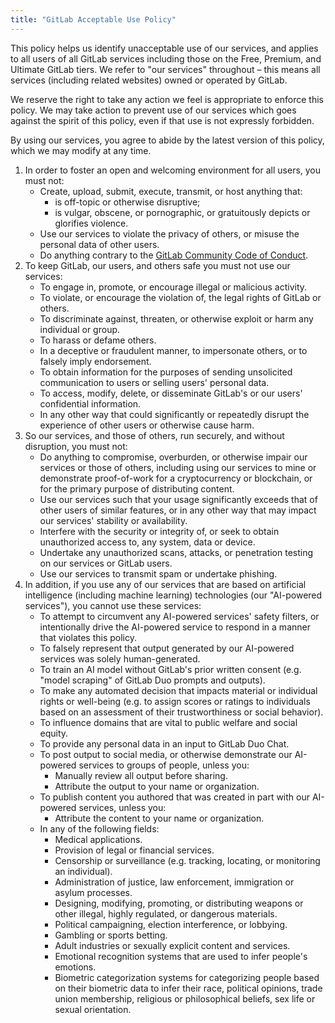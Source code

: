 ```yaml
---
title: "GitLab Acceptable Use Policy"
---
```


This policy helps us identify unacceptable use of our services, and applies to all users of all GitLab services including those on the Free, Premium, and Ultimate GitLab tiers. We refer to "our services" throughout – this means all services (including related websites) owned or operated by GitLab.

We reserve the right to take any action we feel is appropriate to enforce this policy. We may take action to prevent use of our services which goes against the spirit of this policy, even if that use is not expressly forbidden.

By using our services, you agree to abide by the latest version of this policy, which we may modify at any time.

1. In order to foster an open and welcoming environment for all users, you must not:
    - Create, upload, submit, execute, transmit, or host anything that:
      - is off-topic or otherwise disruptive;
      - is vulgar, obscene, or pornographic, or gratuitously depicts or glorifies violence.
    - Use our services to violate the privacy of others, or misuse the personal data of other users.
    - Do anything contrary to the [GitLab Community Code of Conduct](https://about.gitlab.com/community/contribute/code-of-conduct/).
1. To keep GitLab, our users, and others safe you must not use our services:
    - To engage in, promote, or encourage illegal or malicious activity.
    - To violate, or encourage the violation of, the legal rights of GitLab or others.
    - To discriminate against, threaten, or otherwise exploit or harm any individual or group.
    - To harass or defame others.
    - In a deceptive or fraudulent manner, to impersonate others, or to falsely imply endorsement.
    - To obtain information for the purposes of sending unsolicited communication to users or selling users' personal data.
    - To access, modify, delete, or disseminate GitLab's or our users' confidential information.
    - In any other way that could significantly or repeatedly disrupt the experience of other users or otherwise cause harm.
1. So our services, and those of others, run securely, and without disruption, you must not:
    - Do anything to compromise, overburden, or otherwise impair our services or those of others, including using our services to mine or demonstrate proof-of-work for a cryptocurrency or blockchain, or for the primary purpose of distributing content.
    - Use our services such that your usage significantly exceeds that of other users of similar features, or in any other way that may impact our services' stability or availability.
    - Interfere with the security or integrity of, or seek to obtain unauthorized access to, any system, data or device.
    - Undertake any unauthorized scans, attacks, or penetration testing on our services or GitLab users.
    - Use our services to transmit spam or undertake phishing.
1. In addition, if you use any of our services that are based on artificial intelligence (including machine learning) technologies (our "AI-powered services"), you cannot use these services:
    - To attempt to circumvent any AI-powered services' safety filters, or intentionally drive the AI-powered service to respond in a manner that violates this policy.
    - To falsely represent that output generated by our AI-powered services was solely human-generated.
    - To train an AI model without GitLab's prior written consent (e.g. "model scraping" of GitLab Duo prompts and outputs).
    - To make any automated decision that impacts material or individual rights or well-being (e.g. to assign scores or ratings to individuals based on an assessment of their trustworthiness or social behavior).
    - To influence domains that are vital to public welfare and social equity.
    - To provide any personal data in an input to GitLab Duo Chat.
    - To post output to social media, or otherwise demonstrate our AI-powered services to groups of people, unless you:
      - Manually review all output before sharing.
      - Attribute the output to your name or organization.
    - To publish content you authored that was created in part with our AI-powered services, unless you:
      - Attribute the content to your name or organization.
    - In any of the following fields:
      - Medical applications.
      - Provision of legal or financial services.
      - Censorship or surveillance (e.g. tracking, locating, or monitoring an individual).
      - Administration of justice, law enforcement, immigration or asylum processes.
      - Designing, modifying, promoting, or distributing weapons or other illegal, highly regulated, or dangerous materials.
      - Political campaigning, election interference, or lobbying.
      - Gambling or sports betting.
      - Adult industries or sexually explicit content and services.
      - Emotional recognition systems that are used to infer people's emotions.
      - Biometric categorization systems for categorizing people based on their biometric data to infer their race, political opinions, trade union membership, religious or philosophical beliefs, sex life or sexual orientation.
